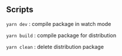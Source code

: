## Scripts

`yarn dev` : compile package in watch mode

`yarn build` : compile package for distribution

`yarn clean` : delete distribution package
